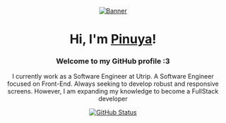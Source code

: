 
<p align="center">
  <a href="https://pinuya.site/">
    <img src="https://i.pinimg.com/originals/c5/c6/5b/c5c65bdf726853eb5c4e5384418bab5a.gif" alt="Banner">
  </a>
</p>

<h1 align="center">Hi, I'm <a href="https://pinuya.site">Pinuya</a>!</h1>
<h3 align="center">Welcome to my GitHub profile :3</h3>
<p align="center">I currently work as a Software Engineer at Utrip. A Software Engineer focused on Front-End. Always seeking to develop robust and responsive screens. However, I am expanding my knowledge to become a FullStack developer</p>

<p align="center">
<a href="https://github.com/pinuya"><img src="https://github-readme-stats.vercel.app/api?username=pinuya&show_icons=true&theme=vue-dark&hide_border=true&cache_seconds=2300" alt="GitHub Status"></a>
</p>

<!---
<p align="center">
  <a href="https://skillicons.dev">
    <img src="https://skillicons.dev/icons?i=html,css,tailwind,js,ts,react,nodejs,supabase,docker,bun,git,remix,nextjs,vite" />
  </a>
</p>
--->
